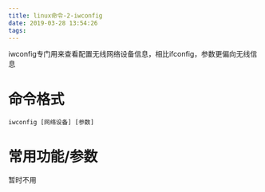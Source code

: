 ```yaml
---
title: linux命令-2-iwconfig
date: 2019-03-28 13:54:26
tags:
---
```


iwconfig专门用来查看配置无线网络设备信息，相比ifconfig，参数更偏向无线信息

# 命令格式 #

`iwconfig [网络设备] [参数]`

# 常用功能/参数 #

暂时不用